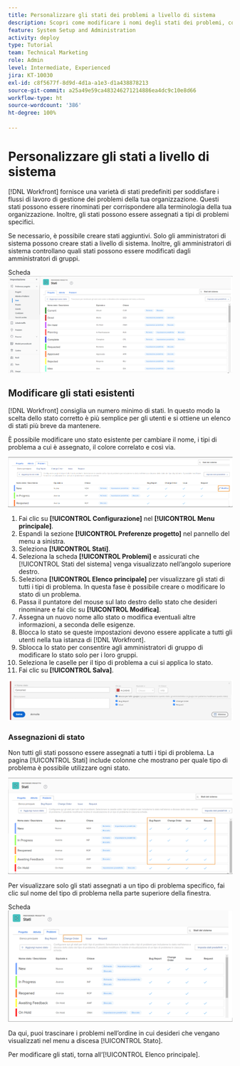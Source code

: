 ```yaml
---
title: Personalizzare gli stati dei problemi a livello di sistema
description: Scopri come modificare i nomi degli stati dei problemi, controllare i tipi di problemi per i quali viene utilizzato uno stato e bloccare/sbloccare gli stati per la personalizzazione a livello di gruppo.
feature: System Setup and Administration
activity: deploy
type: Tutorial
team: Technical Marketing
role: Admin
level: Intermediate, Experienced
jira: KT-10030
exl-id: c8f5677f-8d9d-4d1a-a1e3-d1a438878213
source-git-commit: a25a49e59ca483246271214886ea4dc9c10e8d66
workflow-type: ht
source-wordcount: '386'
ht-degree: 100%

---
```


# Personalizzare gli stati a livello di sistema

[!DNL Workfront] fornisce una varietà di stati predefiniti per soddisfare i flussi di lavoro di gestione dei problemi della tua organizzazione. Questi stati possono essere rinominati per corrispondere alla terminologia della tua organizzazione. Inoltre, gli stati possono essere assegnati a tipi di problemi specifici.

Se necessario, è possibile creare stati aggiuntivi. Solo gli amministratori di sistema possono creare stati a livello di sistema. Inoltre, gli amministratori di sistema controllano quali stati possono essere modificati dagli amministratori di gruppi.

Scheda ![[!UICONTROL Problemi] nella pagina [!UICONTROL Stati] in [!UICONTROL Configurazione]](assets/admin-fund-all-issue-statuses.png)

## Modificare gli stati esistenti

[!DNL Workfront] consiglia un numero minimo di stati. In questo modo la scelta dello stato corretto è più semplice per gli utenti e si ottiene un elenco di stati più breve da mantenere.

È possibile modificare uno stato esistente per cambiare il nome, i tipi di problema a cui è assegnato, il colore correlato e così via.

![L’elenco degli stati dei problemi con l’opzione [!UICONTROL Modifica] evidenziata](assets/admin-fund-edit-issue-status.png)

1. Fai clic su **[!UICONTROL Configurazione]** nel **[!UICONTROL Menu principale]**.
1. Espandi la sezione **[!UICONTROL Preferenze progetto]** nel pannello del menu a sinistra.
1. Seleziona **[!UICONTROL Stati]**.
1. Seleziona la scheda **[!UICONTROL Problemi]** e assicurati che [!UICONTROL Stati del sistema] venga visualizzato nell’angolo superiore destro.
1. Seleziona **[!UICONTROL Elenco principale]** per visualizzare gli stati di tutti i tipi di problema. In questa fase è possibile creare o modificare lo stato di un problema.
1. Passa il puntatore del mouse sul lato destro dello stato che desideri rinominare e fai clic su **[!UICONTROL Modifica]**.
1. Assegna un nuovo nome allo stato o modifica eventuali altre informazioni, a seconda delle esigenze.
1. Blocca lo stato se queste impostazioni devono essere applicate a tutti gli utenti nella tua istanza di [!DNL Workfront].
1. Sblocca lo stato per consentire agli amministratori di gruppo di modificare lo stato solo per i loro gruppi.
1. Seleziona le caselle per il tipo di problema a cui si applica lo stato.
1. Fai clic su **[!UICONTROL Salva]**.

![Finestra per la creazione di un nuovo stato](assets/admin-fund-edit-issue-status-2.png)

### Assegnazioni di stato

Non tutti gli stati possono essere assegnati a tutti i tipi di problema. La pagina [!UICONTROL Stati] include colonne che mostrano per quale tipo di problema è possibile utilizzare ogni stato.

![Ordine di modifica evidenziato nella scheda Problemi della pagina Stati](assets/admin-fund-issue-type-statuses.png)


Per visualizzare solo gli stati assegnati a un tipo di problema specifico, fai clic sul nome del tipo di problema nella parte superiore della finestra.

Scheda ![[!UICONTROL Problema] nella pagina [!UICONTROL Stato] con le colonne evidenziate](assets/admin-fund-statuses-issue-type.png)

Da qui, puoi trascinare i problemi nell’ordine in cui desideri che vengano visualizzati nel menu a discesa [!UICONTROL Stato].

Per modificare gli stati, torna all’[!UICONTROL Elenco principale].
